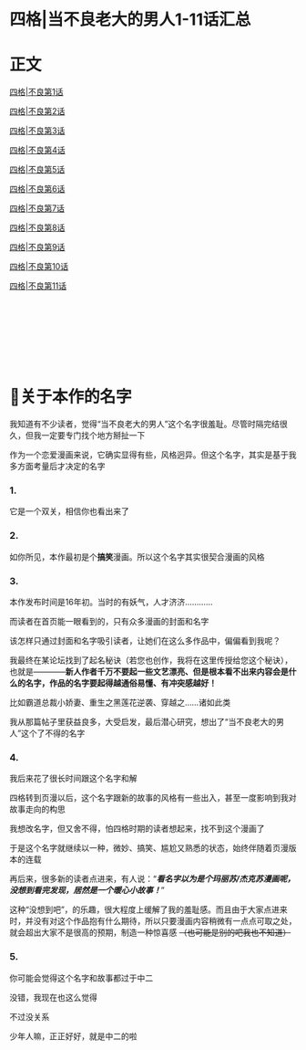 # 四格|当不良老大的男人1-11话汇总


# 正文

[四格|不良第1话](https://northet.github.io/posts/%E4%B8%8D%E8%89%AF1/)

[四格|不良第2话](https://northet.github.io/posts/%E4%B8%8D%E8%89%AF2/)

[四格|不良第3话](https://northet.github.io/posts/%E4%B8%8D%E8%89%AF3/)

[四格|不良第4话](https://northet.github.io/posts/%E4%B8%8D%E8%89%AF4/)

[四格|不良第5话](https://northet.github.io/posts/%E4%B8%8D%E8%89%AF5/)

[四格|不良第6话](https://northet.github.io/posts/%E4%B8%8D%E8%89%AF6/)

[四格|不良第7话](https://northet.github.io/posts/%E4%B8%8D%E8%89%AF7/)

[四格|不良第8话](https://northet.github.io/posts/%E4%B8%8D%E8%89%AF8/)

[四格|不良第9话](https://northet.github.io/posts/%E4%B8%8D%E8%89%AF9/)

[四格|不良第10话](https://northet.github.io/posts/%E4%B8%8D%E8%89%AF10/)

[四格|不良第11话](https://northet.github.io/posts/%E4%B8%8D%E8%89%AF11/)


&nbsp;

&nbsp;

&nbsp;

&nbsp;


# 🧐关于本作的名字

我知道有不少读者，觉得“当不良老大的男人”这个名字很羞耻。尽管时隔完结很久，但我一定要专门找个地方掰扯一下

作为一个恋爱漫画来说，它确实显得有些，风格迥异。但这个名字，其实是基于我多方面考量后才决定的名字

### 1.
它是一个双关，相信你也看出来了

### 2.
如你所见，本作最初是个**搞笑**漫画。所以这个名字其实很契合漫画的风格

### 3.
本作发布时间是16年初。当时的有妖气，人才济济…………

而读者在首页能一眼看到的，只有众多漫画的封面和名字

该怎样只通过封面和名字吸引读者，让她们在这么多作品中，偏偏看到我呢？

我最终在某论坛找到了起名秘诀（若您也创作，我将在这里传授给您这个秘诀），也就是————**新人作者千万不要起一些文艺漂亮、但是根本看不出来内容会是什么的名字，作品的名字要起得越通俗易懂、有冲突感越好！**

比如霸道总裁小娇妻、重生之黑莲花逆袭、穿越之……诸如此类

我从那篇帖子里获益良多，大受启发，最后潜心研究，想出了“当不良老大的男人”这个了不得的名字

### 4.
我后来花了很长时间跟这个名字和解

四格转到页漫以后，这个名字跟新的故事的风格有一些出入，甚至一度影响到我对故事走向的构思

我想改名字，但又舍不得，怕四格时期的读者想起来，找不到这个漫画了

于是这个名字就继续以一种，微妙、搞笑、尴尬又熟悉的状态，始终伴随着页漫版本的连载

再后来，很多新的读者点进来，有人说：“***看名字以为是个玛丽苏/杰克苏漫画呢，没想到看完发现，居然是一个暖心小故事！***”

这种“没想到吧”，的乐趣，很大程度上缓解了我的羞耻感。而且由于大家点进来时，并没有对这个作品抱有什么期待，所以只要漫画内容稍微有一点点可取之处，就会超出大家不是很高的预期，制造一种惊喜感
~~（也可能是别的吧我也不知道）~~


### 5.
你可能会觉得这个名字和故事都过于中二

没错，我现在也这么觉得

不过没关系

少年人嘛，正正好好，就是中二的啦 


